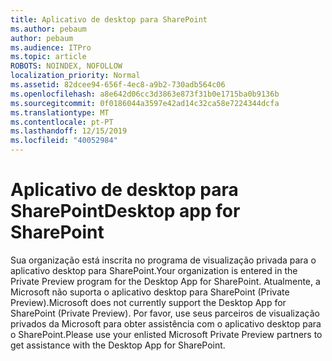 ```yaml
---
title: Aplicativo de desktop para SharePoint
ms.author: pebaum
author: pebaum
ms.audience: ITPro
ms.topic: article
ROBOTS: NOINDEX, NOFOLLOW
localization_priority: Normal
ms.assetid: 82dcee94-656f-4ec8-a9b2-730adb564c06
ms.openlocfilehash: a8e642d06cc3d3863e873f31b0e1715ba0b9136b
ms.sourcegitcommit: 0f0186044a3597e42ad14c32ca58e7224344dcfa
ms.translationtype: MT
ms.contentlocale: pt-PT
ms.lasthandoff: 12/15/2019
ms.locfileid: "40052984"
---
```

# <a name="desktop-app-for-sharepoint"></a><span data-ttu-id="39892-102">Aplicativo de desktop para SharePoint</span><span class="sxs-lookup"><span data-stu-id="39892-102">Desktop app for SharePoint</span></span>

<span data-ttu-id="39892-103">Sua organização está inscrita no programa de visualização privada para o aplicativo desktop para SharePoint.</span><span class="sxs-lookup"><span data-stu-id="39892-103">Your organization is entered in the Private Preview program for the Desktop App for SharePoint.</span></span> <span data-ttu-id="39892-104">Atualmente, a Microsoft não suporta o aplicativo desktop para SharePoint (Private Preview).</span><span class="sxs-lookup"><span data-stu-id="39892-104">Microsoft does not currently support the Desktop App for SharePoint (Private Preview).</span></span> <span data-ttu-id="39892-105">Por favor, use seus parceiros de visualização privados da Microsoft para obter assistência com o aplicativo desktop para o SharePoint.</span><span class="sxs-lookup"><span data-stu-id="39892-105">Please use your enlisted Microsoft Private Preview partners to get assistance with the Desktop App for SharePoint.</span></span>
